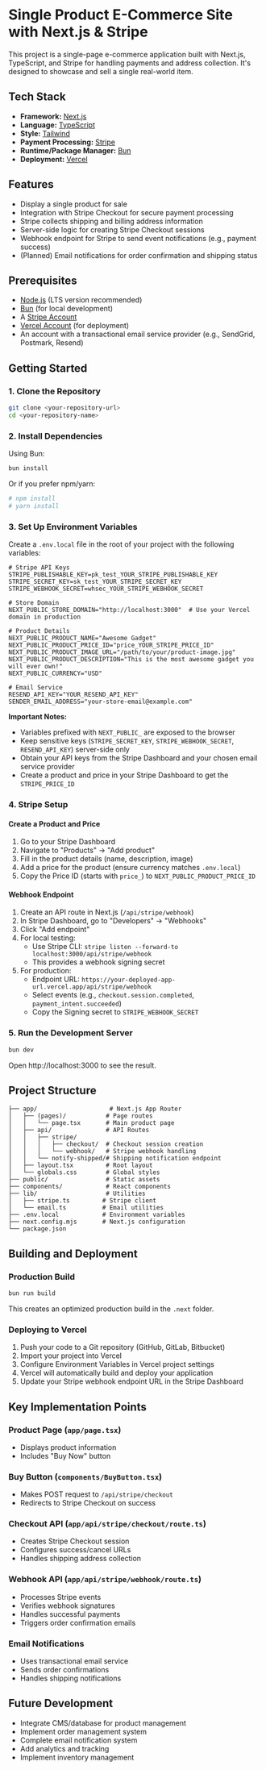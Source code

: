 # Single Product E-Commerce Site with Next.js & Stripe

This project is a single-page e-commerce application built with Next.js, TypeScript, and Stripe for handling payments and address collection. It's designed to showcase and sell a single real-world item.

## Tech Stack

- **Framework:** [Next.js](https://nextjs.org/)
- **Language:** [TypeScript](https://www.typescriptlang.org/)
- **Style:** [Tailwind](https://tailwindcss.com/)
- **Payment Processing:** [Stripe](https://stripe.com/)
- **Runtime/Package Manager:** [Bun](https://bun.sh/)
- **Deployment:** [Vercel](https://vercel.com/)

## Features

- Display a single product for sale
- Integration with Stripe Checkout for secure payment processing
- Stripe collects shipping and billing address information
- Server-side logic for creating Stripe Checkout sessions
- Webhook endpoint for Stripe to send event notifications (e.g., payment success)
- (Planned) Email notifications for order confirmation and shipping status

## Prerequisites

- [Node.js](https://nodejs.org/) (LTS version recommended)
- [Bun](https://bun.sh/docs/installation) (for local development)
- A [Stripe Account](https://dashboard.stripe.com/register)
- [Vercel Account](https://vercel.com/signup) (for deployment)
- An account with a transactional email service provider (e.g., SendGrid, Postmark, Resend)

## Getting Started

### 1. Clone the Repository

```bash
git clone <your-repository-url>
cd <your-repository-name>
```

### 2. Install Dependencies

Using Bun:
```bash
bun install
```

Or if you prefer npm/yarn:
```bash
# npm install
# yarn install
```

### 3. Set Up Environment Variables

Create a `.env.local` file in the root of your project with the following variables:

```env
# Stripe API Keys
STRIPE_PUBLISHABLE_KEY=pk_test_YOUR_STRIPE_PUBLISHABLE_KEY
STRIPE_SECRET_KEY=sk_test_YOUR_STRIPE_SECRET_KEY
STRIPE_WEBHOOK_SECRET=whsec_YOUR_STRIPE_WEBHOOK_SECRET

# Store Domain
NEXT_PUBLIC_STORE_DOMAIN="http://localhost:3000"  # Use your Vercel domain in production

# Product Details
NEXT_PUBLIC_PRODUCT_NAME="Awesome Gadget"
NEXT_PUBLIC_PRODUCT_PRICE_ID="price_YOUR_STRIPE_PRICE_ID"
NEXT_PUBLIC_PRODUCT_IMAGE_URL="/path/to/your/product-image.jpg"
NEXT_PUBLIC_PRODUCT_DESCRIPTION="This is the most awesome gadget you will ever own!"
NEXT_PUBLIC_CURRENCY="USD"

# Email Service
RESEND_API_KEY="YOUR_RESEND_API_KEY"
SENDER_EMAIL_ADDRESS="your-store-email@example.com"
```

**Important Notes:**
- Variables prefixed with `NEXT_PUBLIC_` are exposed to the browser
- Keep sensitive keys (`STRIPE_SECRET_KEY`, `STRIPE_WEBHOOK_SECRET`, `RESEND_API_KEY`) server-side only
- Obtain your API keys from the Stripe Dashboard and your chosen email service provider
- Create a product and price in your Stripe Dashboard to get the `STRIPE_PRICE_ID`

### 4. Stripe Setup

#### Create a Product and Price
1. Go to your Stripe Dashboard
2. Navigate to "Products" → "Add product"
3. Fill in the product details (name, description, image)
4. Add a price for the product (ensure currency matches `.env.local`)
5. Copy the Price ID (starts with `price_`) to `NEXT_PUBLIC_PRODUCT_PRICE_ID`

#### Webhook Endpoint
1. Create an API route in Next.js (`/api/stripe/webhook`)
2. In Stripe Dashboard, go to "Developers" → "Webhooks"
3. Click "Add endpoint"
4. For local testing:
   - Use Stripe CLI: `stripe listen --forward-to localhost:3000/api/stripe/webhook`
   - This provides a webhook signing secret
5. For production:
   - Endpoint URL: `https://your-deployed-app-url.vercel.app/api/stripe/webhook`
   - Select events (e.g., `checkout.session.completed`, `payment_intent.succeeded`)
   - Copy the Signing secret to `STRIPE_WEBHOOK_SECRET`

### 5. Run the Development Server

```bash
bun dev
```

Open http://localhost:3000 to see the result.

## Project Structure

```
├── app/                    # Next.js App Router
│   ├── (pages)/           # Page routes
│   │   └── page.tsx       # Main product page
│   ├── api/               # API Routes
│   │   ├── stripe/
│   │   │   ├── checkout/  # Checkout session creation
│   │   │   └── webhook/   # Stripe webhook handling
│   │   └── notify-shipped/# Shipping notification endpoint
│   ├── layout.tsx         # Root layout
│   └── globals.css        # Global styles
├── public/                # Static assets
├── components/            # React components
├── lib/                   # Utilities
│   ├── stripe.ts         # Stripe client
│   └── email.ts          # Email utilities
├── .env.local            # Environment variables
├── next.config.mjs       # Next.js configuration
└── package.json
```

## Building and Deployment

### Production Build

```bash
bun run build
```

This creates an optimized production build in the `.next` folder.

### Deploying to Vercel

1. Push your code to a Git repository (GitHub, GitLab, Bitbucket)
2. Import your project into Vercel
3. Configure Environment Variables in Vercel project settings
4. Vercel will automatically build and deploy your application
5. Update your Stripe webhook endpoint URL in the Stripe Dashboard

## Key Implementation Points

### Product Page (`app/page.tsx`)
- Displays product information
- Includes "Buy Now" button

### Buy Button (`components/BuyButton.tsx`)
- Makes POST request to `/api/stripe/checkout`
- Redirects to Stripe Checkout on success

### Checkout API (`app/api/stripe/checkout/route.ts`)
- Creates Stripe Checkout session
- Configures success/cancel URLs
- Handles shipping address collection

### Webhook API (`app/api/stripe/webhook/route.ts`)
- Processes Stripe events
- Verifies webhook signatures
- Handles successful payments
- Triggers order confirmation emails

### Email Notifications
- Uses transactional email service
- Sends order confirmations
- Handles shipping notifications

## Future Development

- Integrate CMS/database for product management
- Implement order management system
- Complete email notification system
- Add analytics and tracking
- Implement inventory management